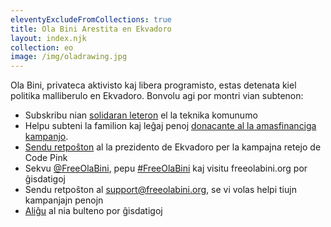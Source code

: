```yaml
---
eleventyExcludeFromCollections: true
title: Ola Bini Arestita en Ekvadoro
layout: index.njk
collection: eo
image: /img/oladrawing.jpg
---
```

Ola Bini, privateca aktivisto kaj libera programisto, estas detenata kiel politika malliberulo en Ekvadoro. Bonvolu agi por montri vian subtenon:

- Subskribu nian [solidaran leteron] el la teknika komunumo
- Helpu subteni la familion kaj leĝaj penoj [donacante al la amasfinanciga kampanjo][donate].
- [Sendu retpoŝton] al la prezidento de Ekvadoro per la kampajna retejo de Code Pink
- Sekvu [@FreeOlaBini], pepu [#FreeOlaBini] kaj visitu freeolabini.org por ĝisdatigoj
- Sendu retpoŝton al [support@freeolabini.org], se vi volas helpi tiujn kampanjajn penojn
- [Aliĝu] al nia bulteno por ĝisdatigoj

[solidaran leteron]: /eo/statement/
[donate]: https://www.gofundme.com/freeolabini
[Sendu retpoŝton]: https://www.codepink.org/free-ola-bini
[@FreeOlaBini]: http://twitter.com/FreeOlaBini
[#FreeOlaBini]: https://twitter.com/intent/tweet?url=https://freeolabini.org&text=Digital+rights+defender+Ola+Bini+has+been+imprisoned+in+Ecuador.+Please+follow+@FreeOlaBini+%23FreeOlaBini&hashtags=FreeOlaBini
[support@freeolabini.org]: mailto:support@freeolabini.org
[Aliĝu]: /eo/subscribe/
